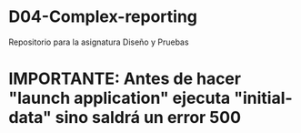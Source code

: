 # D04-Complex-reporting
Repositorio para la asignatura Diseño y Pruebas

# IMPORTANTE: Antes de hacer "launch application" ejecuta "initial-data" sino saldrá un error 500
